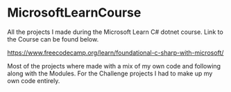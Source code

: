 # MicrosoftLearnCourse



All the projects I made during the Microsoft Learn C# dotnet course. 
Link to the Course can be found below.

https://www.freecodecamp.org/learn/foundational-c-sharp-with-microsoft/

Most of the projects where made with a mix of my own code and following along with the Modules.
For the Challenge projects I had to make up my own code entirely.

